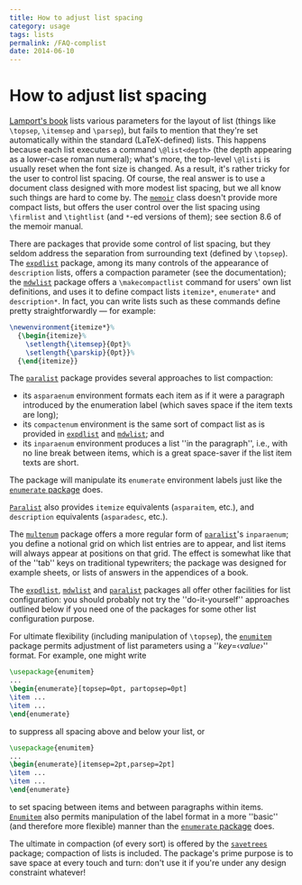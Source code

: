 ```yaml
---
title: How to adjust list spacing
category: usage
tags: lists
permalink: /FAQ-complist
date: 2014-06-10
---
```


# How to adjust list spacing

[Lamport's book](FAQ-latex-books) lists various
parameters for the layout of list (things like `\topsep`,
`\itemsep` and `\parsep`), but fails to mention that they're set
automatically within the standard (LaTeX-defined) lists.  This
happens because each list
executes a command `\@list<depth>` (the depth
appearing as a lower-case roman numeral); what's more, the top-level
`\@listi` is usually reset when the font size is changed.  As a
result, it's rather tricky for 
the user to control list spacing.  Of course, the real answer is to use
a document class designed with more modest list spacing, but we all
know such things are hard to come by.  The [`memoir`](https://ctan.org/pkg/memoir) class doesn't
provide more compact lists, but offers the user control over the list
spacing using `\firmlist` and `\tightlist` (and `*`-ed
versions of them); see section&nbsp;8.6 of the memoir manual.

There are packages that provide some control of list spacing, but they
seldom address the separation from surrounding text (defined by
`\topsep`).  The [`expdlist`](https://ctan.org/pkg/expdlist) package, among its many controls
of the appearance of `description` lists, offers a
compaction parameter (see the documentation); the [`mdwlist`](https://ctan.org/pkg/mdwlist)
package offers a `\makecompactlist` command for users' own list
definitions, and uses it to define compact lists
`itemize*`, `enumerate*` and
`description*`.  In fact, you can write lists such as
these commands define pretty straightforwardly&nbsp;&mdash; for example:
```latex
\newenvironment{itemize*}%
  {\begin{itemize}%
    \setlength{\itemsep}{0pt}%
    \setlength{\parskip}{0pt}}%
  {\end{itemize}}
```
The [`paralist`](https://ctan.org/pkg/paralist) package provides several approaches to list
compaction:
  

-  its `asparaenum` environment formats each item as if
    it were a paragraph introduced by the enumeration label (which saves
    space if the item texts are long);
-  its `compactenum` environment is the same sort of
    compact list as is provided in [`expdlist`](https://ctan.org/pkg/expdlist) and
    [`mdwlist`](https://ctan.org/pkg/mdwlist); and
-  its `inparaenum` environment produces a list ''in the paragraph'',
    i.e., with no line break between items, which is a
    great space-saver if the list item texts are short.

The package will manipulate its `enumerate` environment
labels just like the [`enumerate` package](FAQ-enumerate)
does.

[`Paralist`](https://ctan.org/pkg/Paralist) also provides `itemize` equivalents
(`asparaitem`, etc.), and `description`
equivalents (`asparadesc`, etc.).

The [`multenum`](https://ctan.org/pkg/multenum) package offers a more regular form of
[`paralist`](https://ctan.org/pkg/paralist)'s `inparaenum`; you define a notional
grid on which list entries are to appear, and list items will always
appear at positions on that grid.  The effect is somewhat like that of
the ''tab'' keys on traditional typewriters; the package was designed
for example sheets, or lists of answers in the appendices of a book.

The [`expdlist`](https://ctan.org/pkg/expdlist), [`mdwlist`](https://ctan.org/pkg/mdwlist) and [`paralist`](https://ctan.org/pkg/paralist)
packages all offer other facilities for list configuration: you should
probably not try the ''do-it-yourself'' approaches outlined below if
you need one of the packages for some other list configuration
purpose.

For ultimate flexibility (including manipulation of `\topsep`), the
[`enumitem`](https://ctan.org/pkg/enumitem) package permits adjustment of list parameters using
a ''_key_=&lsaquo;_value_&rsaquo;'' format.
For example, one might write
```latex
\usepackage{enumitem}
...
\begin{enumerate}[topsep=0pt, partopsep=0pt]
\item ...
\item ...
\end{enumerate}
```
to suppress all spacing above and below your list, or
```latex
\usepackage{enumitem}
...
\begin{enumerate}[itemsep=2pt,parsep=2pt]
\item ...
\item ...
\end{enumerate}
```
to set spacing between items and between paragraphs within items.
[`Enumitem`](https://ctan.org/pkg/Enumitem) also permits manipulation of the label format in a
more ''basic'' (and therefore more flexible) manner than the 
[`enumerate` package](FAQ-enumerate) does.

The ultimate in compaction (of every sort) is offered by the
[`savetrees`](https://ctan.org/pkg/savetrees) package; compaction of lists is included.  The
package's prime purpose is to save space at every touch and turn:
don't use it if you're under any design constraint whatever!

